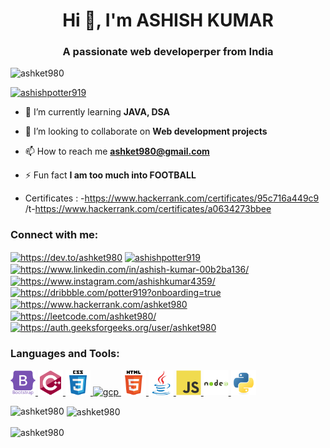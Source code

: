 <h1 align="center">Hi 👋, I'm ASHISH KUMAR</h1>
<h3 align="center">A passionate web developerper from India</h3>

<p align="left"> <img src="https://komarev.com/ghpvc/?username=ashket980&label=Profile%20views&color=0e75b6&style=flat" alt="ashket980" /> </p>

<p align="left"> <a href="https://twitter.com/ashishpotter919" target="blank"><img src="https://img.shields.io/twitter/follow/ashishpotter919?logo=twitter&style=for-the-badge" alt="ashishpotter919" /></a> </p>

- 🌱 I’m currently learning **JAVA, DSA**

- 👯 I’m looking to collaborate on **Web development projects**

- 📫 How to reach me **ashket980@gmail.com**

- ⚡ Fun fact **I am too much into FOOTBALL**

- Certificates : -https://www.hackerrank.com/certificates/95c716a449c9 <br />
                 /t-https://www.hackerrank.com/certificates/a0634273bbee

<h3 align="left">Connect with me:</h3>
<p align="left">
<a href="https://dev.to/https://dev.to/ashket980" target="blank"><img align="center" src="https://raw.githubusercontent.com/rahuldkjain/github-profile-readme-generator/master/src/images/icons/Social/devto.svg" alt="https://dev.to/ashket980" height="30" width="40" /></a>
<a href="https://twitter.com/ashishpotter919" target="blank"><img align="center" src="https://raw.githubusercontent.com/rahuldkjain/github-profile-readme-generator/master/src/images/icons/Social/twitter.svg" alt="ashishpotter919" height="30" width="40" /></a>
<a href="https://linkedin.com/in/https://www.linkedin.com/in/ashish-kumar-00b2ba136/" target="blank"><img align="center" src="https://raw.githubusercontent.com/rahuldkjain/github-profile-readme-generator/master/src/images/icons/Social/linked-in-alt.svg" alt="https://www.linkedin.com/in/ashish-kumar-00b2ba136/" height="30" width="40" /></a>
<a href="https://instagram.com/https://www.instagram.com/ashishkumar4359/" target="blank"><img align="center" src="https://raw.githubusercontent.com/rahuldkjain/github-profile-readme-generator/master/src/images/icons/Social/instagram.svg" alt="https://www.instagram.com/ashishkumar4359/" height="30" width="40" /></a>
<a href="https://dribbble.com/https://dribbble.com/potter919?onboarding=true" target="blank"><img align="center" src="https://raw.githubusercontent.com/rahuldkjain/github-profile-readme-generator/master/src/images/icons/Social/dribbble.svg" alt="https://dribbble.com/potter919?onboarding=true" height="30" width="40" /></a>
<a href="https://www.hackerrank.com/https://www.hackerrank.com/ashket980" target="blank"><img align="center" src="https://raw.githubusercontent.com/rahuldkjain/github-profile-readme-generator/master/src/images/icons/Social/hackerrank.svg" alt="https://www.hackerrank.com/ashket980" height="30" width="40" /></a>
<a href="https://www.leetcode.com/https://leetcode.com/ashket980/" target="blank"><img align="center" src="https://raw.githubusercontent.com/rahuldkjain/github-profile-readme-generator/master/src/images/icons/Social/leet-code.svg" alt="https://leetcode.com/ashket980/" height="30" width="40" /></a>
<a href="https://auth.geeksforgeeks.org/user/https://auth.geeksforgeeks.org/user/ashket980" target="blank"><img align="center" src="https://raw.githubusercontent.com/rahuldkjain/github-profile-readme-generator/master/src/images/icons/Social/geeks-for-geeks.svg" alt="https://auth.geeksforgeeks.org/user/ashket980" height="30" width="40" /></a>
</p>

<h3 align="left">Languages and Tools:</h3>
<p align="left"> <a href="https://getbootstrap.com" target="_blank" rel="noreferrer"> <img src="https://raw.githubusercontent.com/devicons/devicon/master/icons/bootstrap/bootstrap-plain-wordmark.svg" alt="bootstrap" width="40" height="40"/> </a> <a href="https://www.w3schools.com/cpp/" target="_blank" rel="noreferrer"> <img src="https://raw.githubusercontent.com/devicons/devicon/master/icons/cplusplus/cplusplus-original.svg" alt="cplusplus" width="40" height="40"/> </a> <a href="https://www.w3schools.com/css/" target="_blank" rel="noreferrer"> <img src="https://raw.githubusercontent.com/devicons/devicon/master/icons/css3/css3-original-wordmark.svg" alt="css3" width="40" height="40"/> </a> <a href="https://cloud.google.com" target="_blank" rel="noreferrer"> <img src="https://www.vectorlogo.zone/logos/google_cloud/google_cloud-icon.svg" alt="gcp" width="40" height="40"/> </a> <a href="https://www.w3.org/html/" target="_blank" rel="noreferrer"> <img src="https://raw.githubusercontent.com/devicons/devicon/master/icons/html5/html5-original-wordmark.svg" alt="html5" width="40" height="40"/> </a> <a href="https://www.java.com" target="_blank" rel="noreferrer"> <img src="https://raw.githubusercontent.com/devicons/devicon/master/icons/java/java-original.svg" alt="java" width="40" height="40"/> </a> <a href="https://developer.mozilla.org/en-US/docs/Web/JavaScript" target="_blank" rel="noreferrer"> <img src="https://raw.githubusercontent.com/devicons/devicon/master/icons/javascript/javascript-original.svg" alt="javascript" width="40" height="40"/> </a> <a href="https://nodejs.org" target="_blank" rel="noreferrer"> <img src="https://raw.githubusercontent.com/devicons/devicon/master/icons/nodejs/nodejs-original-wordmark.svg" alt="nodejs" width="40" height="40"/> </a> <a href="https://www.python.org" target="_blank" rel="noreferrer"> <img src="https://raw.githubusercontent.com/devicons/devicon/master/icons/python/python-original.svg" alt="python" width="40" height="40"/> </a> </p>

<p><img align="left" src="https://github-readme-stats.vercel.app/api/top-langs?username=ashket980&show_icons=true&locale=en&layout=compact" alt="ashket980" /></p>

<p>&nbsp;<img align="center" src="https://github-readme-stats.vercel.app/api?username=ashket980&show_icons=true&locale=en" alt="ashket980" /></p>

<p><img align="center" src="https://github-readme-streak-stats.herokuapp.com/?user=ashket980&" alt="ashket980" /></p>
